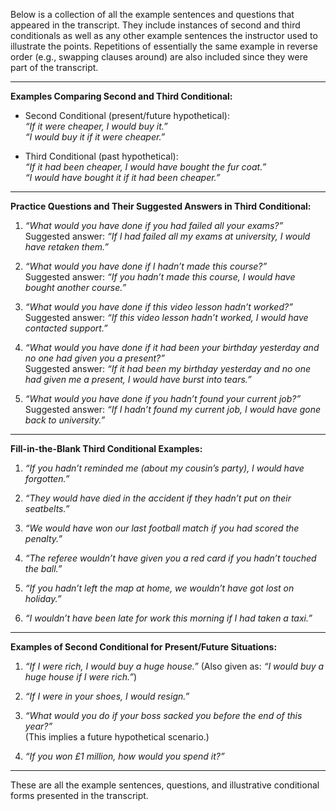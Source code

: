 Below is a collection of all the example sentences and questions that appeared in the transcript. They include instances of second and third conditionals as well as any other example sentences the instructor used to illustrate the points. Repetitions of essentially the same example in reverse order (e.g., swapping clauses around) are also included since they were part of the transcript.

---

**Examples Comparing Second and Third Conditional:**

- Second Conditional (present/future hypothetical):  
    _“If it were cheaper, I would buy it.”_  
    _“I would buy it if it were cheaper.”_
    
- Third Conditional (past hypothetical):  
    _“If it had been cheaper, I would have bought the fur coat.”_  
    _“I would have bought it if it had been cheaper.”_
    

---

**Practice Questions and Their Suggested Answers in Third Conditional:**

1. _“What would you have done if you had failed all your exams?”_  
    Suggested answer: _“If I had failed all my exams at university, I would have retaken them.”_
    
2. _“What would you have done if I hadn’t made this course?”_  
    Suggested answer: _“If you hadn’t made this course, I would have bought another course.”_
    
3. _“What would you have done if this video lesson hadn’t worked?”_  
    Suggested answer: _“If this video lesson hadn’t worked, I would have contacted support.”_
    
4. _“What would you have done if it had been your birthday yesterday and no one had given you a present?”_  
    Suggested answer: _“If it had been my birthday yesterday and no one had given me a present, I would have burst into tears.”_
    
5. _“What would you have done if you hadn’t found your current job?”_  
    Suggested answer: _“If I hadn’t found my current job, I would have gone back to university.”_
    

---

**Fill-in-the-Blank Third Conditional Examples:**

1. _“If you hadn’t reminded me (about my cousin’s party), I would have forgotten.”_
    
2. _“They would have died in the accident if they hadn’t put on their seatbelts.”_
    
3. _“We would have won our last football match if you had scored the penalty.”_
    
4. _“The referee wouldn’t have given you a red card if you hadn’t touched the ball.”_
    
5. _“If you hadn’t left the map at home, we wouldn’t have got lost on holiday.”_
    
6. _“I wouldn’t have been late for work this morning if I had taken a taxi.”_
    

---

**Examples of Second Conditional for Present/Future Situations:**

1. _“If I were rich, I would buy a huge house.”_ (Also given as: _“I would buy a huge house if I were rich.”_)
    
2. _“If I were in your shoes, I would resign.”_
    
3. _“What would you do if your boss sacked you before the end of this year?”_  
    (This implies a future hypothetical scenario.)
    
4. _“If you won £1 million, how would you spend it?”_
    

---

These are all the example sentences, questions, and illustrative conditional forms presented in the transcript.